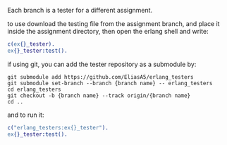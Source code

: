 Each branch is a tester for a different assignment.

to use download the testing file from the assignment branch, and place it inside the assignment directory, then open the erlang shell and write:
```erlang
c(ex{}_tester).
ex{}_tester:test().
```

if using git, you can add the tester repository as a submodule by:
```
git submodule add https://github.com/EliasA5/erlang_testers
git submodule set-branch --branch {branch name} -- erlang_testers
cd erlang_testers
git checkout -b {branch name} --track origin/{branch name}
cd ..
```

and to run it:
```erlang
c("erlang_testers:ex{}_tester").
ex{}_tester:test().
```


